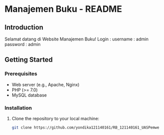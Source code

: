 # Manajemen Buku - README

## Introduction

Selamat datang di Website Manajemen Buku!
Login : 
username : admin
password : admin

## Getting Started

### Prerequisites

- Web server (e.g., Apache, Nginx)
- PHP (>= 7.0)
- MySQL database

### Installation

1. Clone the repository to your local machine:

   ```bash
   git clone https://github.com/yondika121140161/RB_121140161_UASPemweb.git
